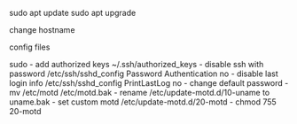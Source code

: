 sudo apt update
sudo apt upgrade

change hostname

config files

sudo
	- add authorized keys ~/.ssh/authorized_keys
	- disable ssh with password /etc/ssh/sshd_config Password Authentication no
	- disable last login info /etc/ssh/sshd_config PrintLastLog no
	- change default password
	- mv /etc/motd /etc/motd.bak
	- rename /etc/update-motd.d/10-uname to uname.bak
	- set custom motd /etc/update-motd.d/20-motd
	- chmod 755 20-motd